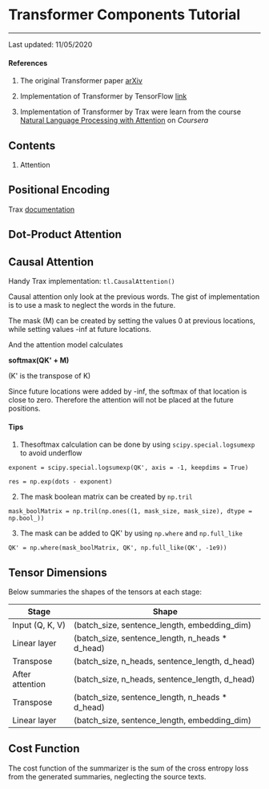 # Transformer Components Tutorial

---

Last updated: 11/05/2020

#### References

1. The original Transformer paper [arXiv](https://arxiv.org/abs/1706.03762)

2. Implementation of Transformer by TensorFlow [link](https://www.tensorflow.org/tutorials/text/transformer)

3. Implementation of Transformer by Trax were learn from the course [Natural Language Processing with Attention](https://www.coursera.org/learn/attention-models-in-nlp) on *Coursera*

## Contents

1. Attention

## Positional Encoding

Trax [documentation](https://trax-ml.readthedocs.io/en/latest/trax.layers.html?highlight=PositionalEncoding#trax.layers.attention.PositionalEncoding)



## Dot-Product Attention


## Causal Attention

Handy Trax implementation: `tl.CausalAttention()`

Causal attention only look at the previous words. The gist of implementation is to use a mask to neglect the words in the future.

The mask (M) can be created by setting the values 0 at previous locations, while setting values -inf at future locations.

And the attention model calculates

**softmax(QK' + M)**

(K' is the transpose of K)

Since future locations were added by -inf, the softmax of that location is close to zero. Therefore the attention will not be placed at the future positions.

#### Tips

1. Thesoftmax calculation can be done by using `scipy.special.logsumexp` to avoid underflow

``` python3
exponent = scipy.special.logsumexp(QK', axis = -1, keepdims = True)

res = np.exp(dots - exponent)
```

2. The mask boolean matrix can be created by `np.tril`

```python3
mask_boolMatrix = np.tril(np.ones((1, mask_size, mask_size), dtype = np.bool_))
```

3. The mask can be added to QK' by using `np.where` and `np.full_like`

``` python3
QK' = np.where(mask_boolMatrix, QK', np.full_like(QK', -1e9))
```

## Tensor Dimensions

Below summaries the shapes of the tensors at each stage:

| Stage | Shape |
| ----------- | ----------- |
| Input (Q, K, V) | (batch_size, sentence_length, embedding_dim) |
| Linear layer | (batch_size, sentence_length, n_heads * d_head) |
| Transpose | (batch_size, n_heads, sentence_length, d_head) |
| After attention | (batch_size, n_heads, sentence_length, d_head) |
| Transpose | (batch_size, sentence_length, n_heads * d_head) |
| Linear layer | (batch_size, sentence_length, embedding_dim) |

## Cost Function
The cost function of the summarizer is the sum of the cross entropy loss from the generated summaries, neglecting the source texts.
